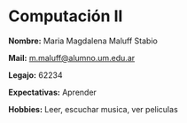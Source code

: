 # Computación II  

**Nombre:** Maria Magdalena Maluff Stabio

**Mail:** m.maluff@alumno.um.edu.ar

**Legajo:** 62234

**Expectativas:** Aprender

**Hobbies:** Leer, escuchar musica, ver peliculas
